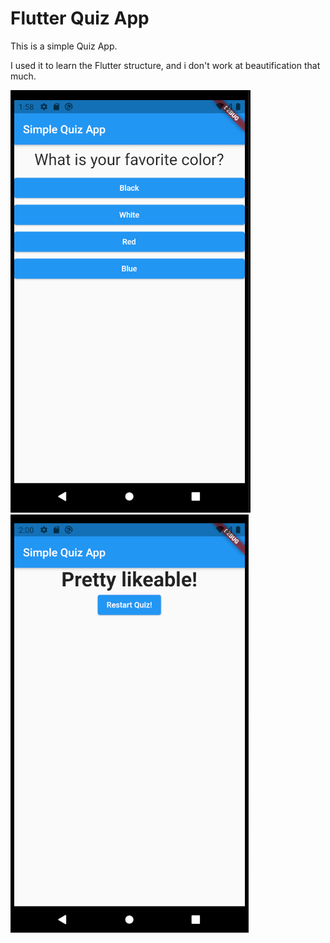 # Flutter Quiz App

This is a simple Quiz App.

I used it to learn the Flutter structure, and i don't work at beautification that much. 

<row>
    <img src = 'docs/Screenshot_1.png'>
    <img src = 'docs/Screenshot_2.png'>
</row>
